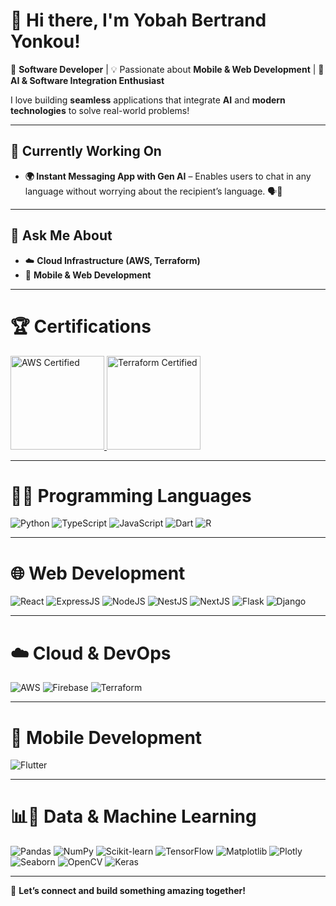 <!-- 
**yobahcorp/yobahcorp** is a ✨ _special_ ✨ repository because its `README.md` (this file) appears on your GitHub profile. 
-->

# 👋 Hi there, I'm Yobah Bertrand Yonkou!  

🚀 **Software Developer** | 💡 Passionate about **Mobile & Web Development** | 🤖 **AI & Software Integration Enthusiast**  

I love building **seamless** applications that integrate **AI** and **modern technologies** to solve real-world problems!  

---

## 🔭 Currently Working On  
- **🌍 Instant Messaging App with Gen AI** – Enables users to chat in any language without worrying about the recipient’s language. 🗣️🤖
<!--
- **⌨️ Flutter Custom Keyboard Package** – Multilingual support for better user experience.  
-->
---
<!--
## 🌱 Currently Learning  
- **📊 Power BI** – Enhancing my data visualization skills.  
- **☁️ AWS & Terraform** – Keeping up with cloud & infrastructure automation.  
- **🎓 Software Engineering** – Exploring advanced concepts academically.  

---

## 👯 Looking to Collaborate On  
- **🤖 AI-powered software solutions**  
- **📱 Web & Mobile app development**  
- **🔄 Software integration & automation**  

---
-->

## 💬 Ask Me About  
- ☁️ **Cloud Infrastructure (AWS, Terraform)**  
- 📲 **Mobile & Web Development**  

---

# 🏆 Certifications  
<p>
  <a href="https://www.credly.com/badges/f6dc8d20-1e3d-486b-bd1f-22801e805fa2">
    <img width="150px" src="https://images.credly.com/images/00634f82-b07f-4bbd-a6bb-53de397fc3a6/image.png" alt="AWS Certified">
  </a>
  <a href="https://www.credly.com/badges/cfa04ca1-c455-4850-a325-946af389d4ea">
    <img width="150px" src="https://images.credly.com/size/680x680/images/ed4be915-68f8-428a-b332-40ded9084ee5/blob" alt="Terraform Certified">
  </a>
</p>

---

# 👨‍💻 Programming Languages  
![Python](https://img.shields.io/badge/Python-3776AB?style=for-the-badge&logo=python&logoColor=white)
![TypeScript](https://img.shields.io/badge/TypeScript-3178C6?style=for-the-badge&logo=typescript&logoColor=white)
![JavaScript](https://img.shields.io/badge/JavaScript-F7DF1E?style=for-the-badge&logo=javascript&logoColor=black)
![Dart](https://img.shields.io/badge/Dart-0175C2?style=for-the-badge&logo=dart&logoColor=white)
![R](https://img.shields.io/badge/R-276DC3?style=for-the-badge&logo=r&logoColor=white)  

---

# 🌐 Web Development  
![React](https://img.shields.io/badge/React-20232A?style=for-the-badge&logo=react&logoColor=61DAFB)
![ExpressJS](https://img.shields.io/badge/Express.js-000000?style=for-the-badge&logo=express&logoColor=white)
![NodeJS](https://img.shields.io/badge/Node.js-43853D?style=for-the-badge&logo=node.js&logoColor=white)
![NestJS](https://img.shields.io/badge/NestJS-E0234E?style=for-the-badge&logo=nestjs&logoColor=white)
![NextJS](https://img.shields.io/badge/Next.js-000000?style=for-the-badge&logo=next.js&logoColor=white)
![Flask](https://img.shields.io/badge/Flask-000000?style=for-the-badge&logo=flask&logoColor=white)
![Django](https://img.shields.io/badge/Django-092E20?style=for-the-badge&logo=django&logoColor=white)  

---

# ☁️ Cloud & DevOps  
![AWS](https://img.shields.io/badge/AWS-232F3E?style=for-the-badge&logo=amazonaws&logoColor=white)
![Firebase](https://img.shields.io/badge/Firebase-FFCA28?style=for-the-badge&logo=firebase&logoColor=black)
![Terraform](https://img.shields.io/badge/Terraform-623CE4?style=for-the-badge&logo=terraform&logoColor=white)  

---

# 📱 Mobile Development  
![Flutter](https://img.shields.io/badge/Flutter-02569B?style=for-the-badge&logo=flutter&logoColor=white)  

---

# 📊🤖 Data & Machine Learning  
![Pandas](https://img.shields.io/badge/Pandas-150458?style=for-the-badge&logo=pandas&logoColor=white)
![NumPy](https://img.shields.io/badge/NumPy-013243?style=for-the-badge&logo=numpy&logoColor=white)
![Scikit-learn](https://img.shields.io/badge/Scikit--Learn-F7931E?style=for-the-badge&logo=scikit-learn&logoColor=white)
![TensorFlow](https://img.shields.io/badge/TensorFlow-FF6F00?style=for-the-badge&logo=tensorflow&logoColor=white)
![Matplotlib](https://img.shields.io/badge/Matplotlib-11557C?style=for-the-badge&logo=Matplotlib&logoColor=white)
![Plotly](https://img.shields.io/badge/Plotly-3F4F75?style=for-the-badge&logo=plotly&logoColor=white)
![Seaborn](https://img.shields.io/badge/Seaborn-009688?style=for-the-badge&logo=python&logoColor=white)
![OpenCV](https://img.shields.io/badge/OpenCV-5C3EE8?style=for-the-badge&logo=opencv&logoColor=white)
![Keras](https://img.shields.io/badge/Keras-D00000?style=for-the-badge&logo=keras&logoColor=white)  

---

🚀 **Let’s connect and build something amazing together!**  

